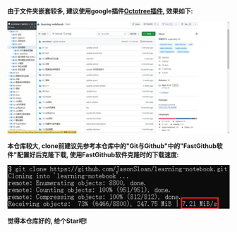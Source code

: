 **由于文件夹嵌套较多, 建议使用google插件[Octotree插件](https://chromewebstore.google.com/detail/octotree-github-code-tree/bkhaagjahfmjljalopjnoealnfndnagc?hl=zh-CN&utm_source=ext_sidebar), 效果如下:**

![](assets/octotree.jpg)



**本仓库较大, clone前建议先参考本仓库中的"Git与Github"中的"FastGithub软件"配置好后克隆下载, 使用FastGithub软件克隆时的下载速度:**

![](assets/clone.jpg)



**觉得本仓库好的, 给个Star吧!**